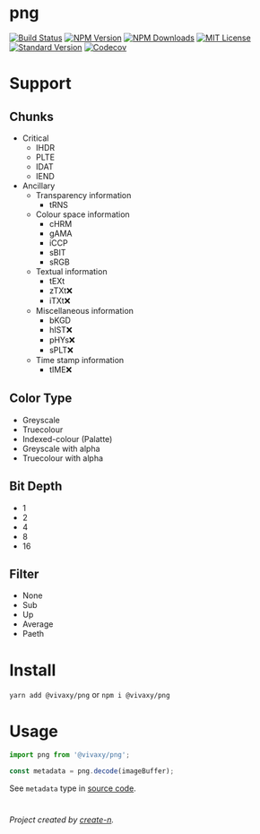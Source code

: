 # png

[![Build Status][travis-image]][travis-url]
[![NPM Version][npm-version-image]][npm-url]
[![NPM Downloads][npm-downloads-image]][npm-url]
[![MIT License][license-image]][license-url]
[![Standard Version][standard-version-image]][standard-version-url]
[![Codecov][codecov-image]][codecov-url]

# Support

## Chunks

- Critical
  - IHDR
  - PLTE
  - IDAT
  - IEND
- Ancillary
  - Transparency information
    - tRNS
  - Colour space information
    - cHRM
    - gAMA
    - iCCP
    - sBIT
    - sRGB
  - Textual information
    - tEXt
    - zTXt❌
    - iTXt❌
  - Miscellaneous information
    - bKGD
    - hIST❌
    - pHYs❌
    - sPLT❌
  - Time stamp information
    - tIME❌

## Color Type

- Greyscale
- Truecolour
- Indexed-colour (Palatte)
- Greyscale with alpha
- Truecolour with alpha

## Bit Depth

- 1
- 2
- 4
- 8
- 16

## Filter

- None
- Sub
- Up
- Average
- Paeth

# Install

`yarn add @vivaxy/png` or `npm i @vivaxy/png`

# Usage

```js
import png from '@vivaxy/png';

const metadata = png.decode(imageBuffer);
```

See `metadata` type in [source code](src/decode/index.ts).

#

_Project created by [create-n](https://github.com/vivaxy/create-n)._

[travis-image]: https://img.shields.io/travis/vivaxy/png.svg?style=flat-square
[travis-url]: https://travis-ci.org/vivaxy/png
[npm-version-image]: https://img.shields.io/npm/v/@vivaxy/png.svg?style=flat-square
[npm-url]: https://www.npmjs.com/package/@vivaxy/png
[npm-downloads-image]: https://img.shields.io/npm/dt/@vivaxy/png.svg?style=flat-square
[license-image]: https://img.shields.io/npm/l/@vivaxy/png.svg?style=flat-square
[license-url]: LICENSE
[standard-version-image]: https://img.shields.io/badge/release-standard%20version-brightgreen.svg?style=flat-square
[standard-version-url]: https://github.com/conventional-changelog/standard-version
[codecov-image]: https://img.shields.io/codecov/c/github/vivaxy/png.svg?style=flat-square
[codecov-url]: https://codecov.io/gh/vivaxy/png
